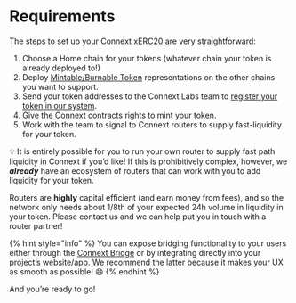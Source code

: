 # Requirements

The steps to set up your Connext xERC20 are very straightforward:

1. Choose a Home chain for your tokens (whatever chain your token is already deployed to!)
2. Deploy [Mintable/Burnable Token](https://github.com/OpenZeppelin/openzeppelin-contracts/tree/master/contracts/token/ERC20) representations on the other chains you want to support.
3. Send your token addresses to the Connext Labs team to [register your token in our system](https://github.com/connext/monorepo/blob/75970ab3dc8c2e447c0099ef2d5fac2677749496/packages/deployments/contracts/contracts/core/connext/facets/TokenFacet.sol#L274).
4. Give the Connext contracts rights to mint your token.
5. Work with the team to signal to Connext routers to supply fast-liquidity for your token.

💡 It is entirely possible for you to run your own router to supply fast path liquidity in Connext if you’d like! If this is prohibitively complex, however, we _**already**_ have an ecosystem of routers that can work with you to add liquidity for your token.

Routers are **highly** capital efficient (and earn money from fees), and so the network only needs about 1/8th of your expected 24h volume in liquidity in your token. Please contact us and we can help put you in touch with a router partner!

{% hint style="info" %}
You can expose bridging functionality to your users either through the [Connext Bridge](https://bridge.connext.network/) or by integrating directly into your project’s website/app. We recommend the latter because it makes your UX as smooth as possible! 😄
{% endhint %}

And you’re ready to go!
